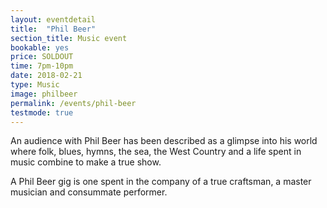```yaml
---
layout: eventdetail
title:  "Phil Beer"
section_title: Music event
bookable: yes
price: SOLDOUT
time: 7pm-10pm
date: 2018-02-21
type: Music
image: philbeer
permalink: /events/phil-beer
testmode: true
---
```


An audience with Phil Beer has been described as a glimpse into his world where folk, blues, hymns, the sea, the West Country and a life spent in music combine to make a true show.

A Phil Beer gig is one spent in the company of a true craftsman, a master musician and consummate performer.
